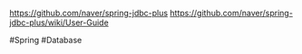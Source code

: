 https://github.com/naver/spring-jdbc-plus
https://github.com/naver/spring-jdbc-plus/wiki/User-Guide

#Spring 
#Database 